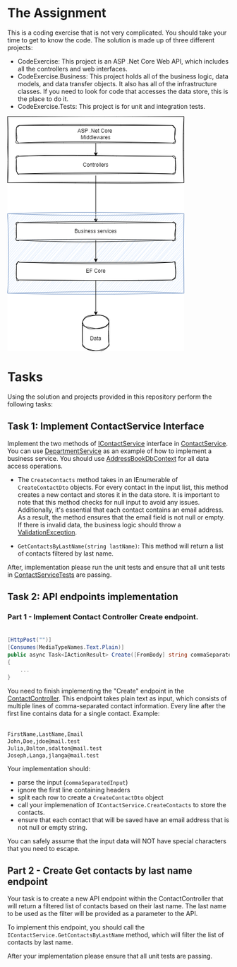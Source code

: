 # The Assignment

This is a coding exercise that is not very complicated. You should take your time to get to know the code. The solution is made up of three different projects:

- CodeExercise: This project is an ASP .Net Core Web API, which includes all the controllers and web interfaces.
- CodeExercise.Business: This project holds all of the business logic, data models, and data transfer objects. It also has all of the infrastructure classes. If you need to look for code that accesses the data store, this is the place to do it.
- CodeExercise.Tests: This project is for unit and integration tests.

![diagram 1](Images/arch.png)

# Tasks

Using the solution and projects provided in this repository perform the following tasks:

## Task 1: Implement ContactService Interface

Implement the two methods of [IContactService](/CodeExercise.Business/Services/IContactService.cs) interface in [ContactService](/CodeExercise.Business/Services/ContactService.cs). You can use [DepartmentService](/CodeExercise.Business/Services/DepartmentService.cs) as an example of how to implement a business service. You should use [AddressBookDbContext](/CodeExercise.Business/Models/AddressBookDbContext.cs) for all data access operations.

- The `CreateContacts` method takes in an IEnumerable of `CreateContactDto` objects. For every contact in the input list, this method creates a new contact and stores it in the data store. It is important to note that this method checks for null input to avoid any issues. Additionally, it's essential that each contact contains an email address. As a result, the method ensures that the email field is not null or empty. If there is invalid data, the business logic should throw a [ValidationException](/CodeExercise.Business/Services/ValidationException.cs).
  
- `GetContactsByLastName(string lastName)`: This method will return a list of contacts filtered by last name.

After, implementation please run the unit tests and ensure that all unit tests in [ContactServiceTests](/CodeExercise.Tests/ContactServiceTests.cs) are passing.

## Task 2: API endpoints implementation

### Part 1 - Implement Contact Controller Create endpoint.

```csharp

[HttpPost("")]
[Consumes(MediaTypeNames.Text.Plain)]
public async Task<IActionResult> Create([FromBody] string commaSeparatedInput)
{
    ...
}

```
You need to finish implementing the "Create" endpoint in the [ContactController](/CodeExercise/Controllers/ContactController.cs). This endpoint takes plain text as input, which consists of multiple lines of comma-separated contact information. Every line after the first line contains data for a single contact. Example:

```

FirstName,LastName,Email
John,Doe,jdoe@mail.test
Julia,Dalton,sdalton@mail.test
Joseph,Langa,jlanga@mail.test

```
Your implementation should:

- parse the input (`commaSeparatedInput`)
- ignore the first line containing headers
- split each row to create a `CreateContactDto` object
- call your implemenation of `IContactService.CreateContacts` to store the contacts.
- ensure that each contact that will be saved have an email address that is not null or empty string.

You can safely assume that the input data will NOT have special characters that you need to escape.

## Part 2 - Create Get contacts by last name endpoint

Your task is to create a new API endpoint within the ContactController that will return a filtered list of contacts based on their last name. The last name to be used as the filter will be provided as a parameter to the API.

To implement this endpoint, you should call the `IContactService.GetContactsByLastName` method, which will filter the list of contacts by last name.

After your implementation please ensure that all unit tests are passing.
